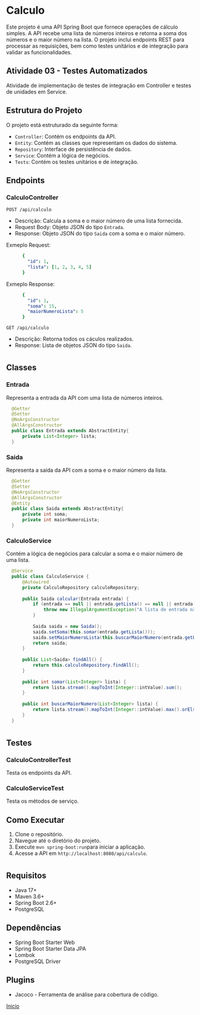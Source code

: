 
# Calculo

Este projeto é uma API Spring Boot que fornece operações de cálculo simples. A API recebe uma lista de números inteiros e retorna a soma dos números e o maior número na lista. O projeto inclui endpoints REST para processar as requisições, bem como testes unitários e de integração para validar as funcionalidades.

## Atividade 03 - Testes Automatizados

Atividade de implementação de testes de integração em Controller e testes de unidades em Service.

## Estrutura do Projeto
O projeto está estruturado da seguinte forma:

* `Controller`: Contém os endpoints da API.
* `Entity`: Contém as classes que representam os dados do sistema.
* `Repository`: Interface de persistência de dados.
* `Service`: Contém a lógica de negócios.
* `Tests`: Contém os testes unitários e de integração.

## Endpoints
### CalculoController

`POST /api/calculo`
 * Descrição: Calcula a soma e o maior número de uma lista fornecida.
 * Request Body: Objeto JSON do tipo `Entrada`.
 * Response: Objeto JSON do tipo `Saida` com a soma e o maior número.
    
  Exmeplo Request:
    
  ```yaml
        {
          "id": 1,
          "lista": [1, 2, 3, 4, 5]
        }

  ```
  Exmeplo Response:
    
  ```yaml
        {
          "id": 1,
          "soma": 15,
          "maiorNumeroLista": 5
        }

  ```
`GET /api/calculo`
* Descrição: Retorna todos os cáculos realizados.
* Response: Lista de objetos JSON do tipo `Saida`.
  
#

## Classes
### Entrada
Representa a entrada da API com uma lista de números inteiros.

```java
  @Getter
  @Setter
  @NoArgsConstructor
  @AllArgsConstructor
  public class Entrada extends AbstractEntity{
      private List<Integer> lista;
  }  
```
### Saida
Representa a saída da API com a soma e o maior número da lista.

```java
  @Getter
  @Setter
  @NoArgsConstructor
  @AllArgsConstructor
  @Entity
  public class Saida extends AbstractEntity{
      private int soma;
      private int maiorNumeroLista;
  }
```
### CalculoService
Contém a lógica de negócios para calcular a soma e o maior número de uma lista.
```java
  @Service
  public class CalculoService {
      @Autowired
      private CalculoRepository calculoRepository;
  
      public Saida calcular(Entrada entrada) {
          if (entrada == null || entrada.getLista() == null || entrada.getLista().isEmpty()) {
              throw new IllegalArgumentException("A lista de entrada não pode ser nula ou vazia");
          }
  
          Saida saida = new Saida();
          saida.setSoma(this.somar(entrada.getLista()));
          saida.setMaiorNumeroLista(this.buscarMaiorNumero(entrada.getLista()));
          return saida;
      }
  
      public List<Saida> findAll() {
          return this.calculoRepository.findAll();
      }
  
      public int somar(List<Integer> lista) {
          return lista.stream().mapToInt(Integer::intValue).sum();
      }
  
      public int buscarMaiorNumero(List<Integer> lista) {
          return lista.stream().mapToInt(Integer::intValue).max().orElseThrow();
      }
  }
```
#

## Testes
### CalculoControllerTest
Testa os endpoints da API.

### CalculoServiceTest
Testa os métodos de serviço.

## Como Executar
1. Clone o repositório.
2. Navegue até o diretório do projeto.
3. Execute `mvn spring-boot:run`para iniciar a aplicação.
4. Acesse a API em `http://localhost:8080/api/calculo`.

#

## Requisitos
* Java 17+
* Maven 3.6+
* Spring Boot 2.6+
* PostgreSQL

## Dependências
* Spring Boot Starter Web
* Spring Boot Starter Data JPA
* Lombok
* PostgreSQL Driver

## Plugins
* Jacoco - Ferramenta de análise para cobertura de código.
  
[Inicio](#calculo)<br>
